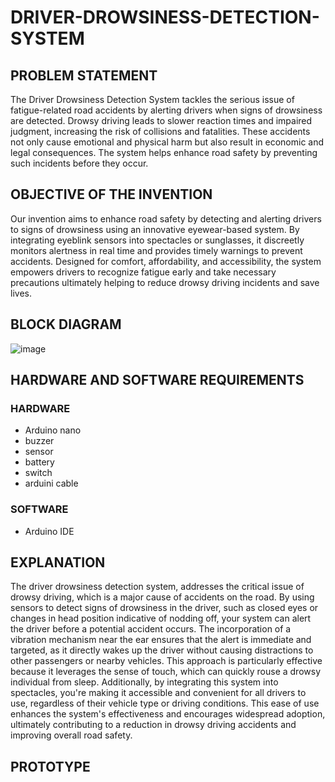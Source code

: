 # DRIVER-DROWSINESS-DETECTION-SYSTEM
##  PROBLEM STATEMENT
The Driver Drowsiness Detection System tackles the serious issue of fatigue-related road accidents by alerting drivers when signs of drowsiness are detected. Drowsy driving leads to slower reaction times and impaired judgment, increasing the risk of collisions and fatalities. These accidents not only cause emotional and physical harm but also result in economic and legal consequences. The system helps enhance road safety by preventing such incidents before they occur.

## OBJECTIVE OF THE INVENTION 
 Our invention aims to enhance road safety by detecting and alerting drivers to signs of drowsiness using an innovative eyewear-based system. By integrating eyeblink sensors into spectacles or sunglasses, it discreetly monitors alertness in real time and provides timely warnings to prevent accidents. Designed for comfort, affordability, and accessibility, the system empowers drivers to recognize fatigue early and take necessary precautions ultimately helping to reduce drowsy driving incidents and save lives.

## BLOCK DIAGRAM
![image](https://github.com/user-attachments/assets/10e8a7be-0ade-443f-bdb9-e9017a19b397)

## HARDWARE AND SOFTWARE REQUIREMENTS
### HARDWARE
* Arduino nano
* buzzer
* sensor
* battery
* switch
* arduini cable

### SOFTWARE
* Arduino IDE

## EXPLANATION
  The driver drowsiness detection system, addresses the critical issue of drowsy driving, which is a major cause of accidents on the road. By using sensors to detect signs of drowsiness in the driver, such as closed eyes or changes in head position indicative of nodding off, your system can alert the driver before a potential accident occurs.
The incorporation of a vibration mechanism near the ear ensures that the alert is immediate and targeted, as it directly wakes up the driver without causing distractions to other passengers or nearby vehicles. This approach is particularly effective because it leverages the sense of touch, which can quickly rouse a drowsy individual from sleep.
Additionally, by integrating this system into spectacles, you're making it accessible and convenient for all drivers to use, regardless of their vehicle type or driving conditions. This ease of use enhances the system's effectiveness and encourages widespread adoption, ultimately contributing to a reduction in drowsy driving accidents and improving overall road safety.


## PROTOTYPE


